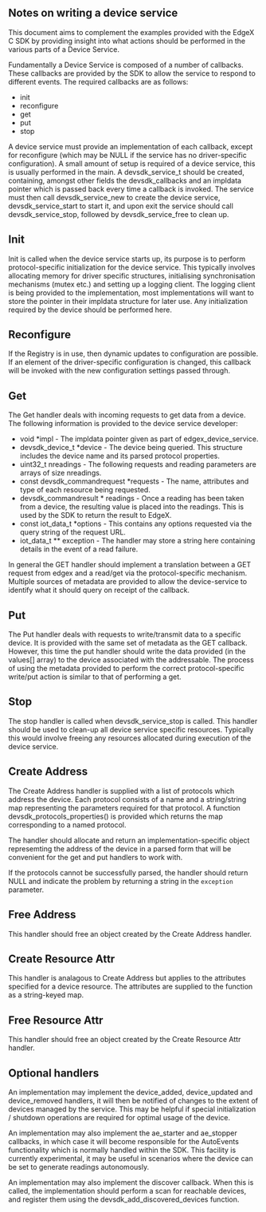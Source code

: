 Notes on writing a device service
---------------------------------
This document aims to complement the examples provided with the EdgeX C SDK by providing insight into what actions should be performed in the various parts of a Device Service.

Fundamentally a Device Service is composed of a number of callbacks. These callbacks are provided by the SDK to allow the service to respond to different events. The required callbacks are as follows:

* init
* reconfigure
* get
* put
* stop

A device service must provide an implementation of each callback, except for reconfigure (which may be NULL if the service has no driver-specific configuration). A small amount of setup is required of a device service, this is usually performed in the main. A devsdk_service_t should be created, containing, amongst other fields the devsdk_callbacks and an impldata pointer which is passed back every time a callback is invoked. The service must then call devsdk_service_new to create the device service, devsdk_service_start to start it, and upon exit the service should call devsdk_service_stop, followed by devsdk_service_free to clean up.

Init
----
Init is called when the device service starts up, its purpose is to perform protocol-specific initialization for the device service. This typically involves allocating memory for driver specific structures, initialising synchronisation mechanisms (mutex etc.) and setting up a logging client. The logging client is being provided to the implementation, most implementations will want to store the pointer in their impldata structure for later use. Any initialization required by the device should be performed here. 

Reconfigure
-----------
If the Registry is in use, then dynamic updates to configuration are possible. If an element of the driver-specific configuration is changed, this callback will be invoked with the new configuration settings passed through.

Get
---
The Get handler deals with incoming requests to get data from a device. The following information is provided to the device service developer:

* void *impl - The impldata pointer given as part of edgex_device_service.
* devsdk_device_t *device - The device being queried. This structure includes the device name and its parsed protocol properties.
* uint32_t nreadings - The following requests and reading parameters are arrays of size nreadings.
* const devsdk_commandrequest *requests - The name, attributes and type of each resource being requested.
* devsdk_commandresult * readings - Once a reading has been taken from a device, the resulting value is placed into the readings. This is used by the SDK to return the result to EdgeX.
* const iot_data_t *options - This contains any options requested via the query string of the request URL.
* iot_data_t ** exception - The handler may store a string here containing details in the event of a read failure.

In general the GET handler should implement a translation between a GET request from edgex and a read/get via the protocol-specific mechanism. Multiple sources of metadata are provided to allow the device-service to identify what it should query on receipt of the callback.

Put
---
The Put handler deals with requests to write/transmit data to a specific device. It is provided with the same set of metadata as the GET callback. However, this time the put handler should write the data provided (in the values[] array) to the device associated with the addressable. The process of using the metadata provided to perform the correct protocol-specific write/put action is similar to that of performing a get.

Stop
----
The stop handler is called when devsdk_service_stop is called. This handler should be used to clean-up all device service specific resources. Typically this would involve freeing any resources allocated during execution of the device service.

Create Address
--------------

The Create Address handler is supplied with a list of protocols which address the device. Each protocol consists of a name and a string/string map representing the parameters required for that protocol. A function devsdk_protocols_properties() is provided which returns the map corresponding to a named protocol.

The handler should allocate and return an implementation-specific object represemting the address of the device in a parsed form that will be convenient for the get and put handlers to work with.

If the protocols cannot be successfully parsed, the handler should return NULL and indicate the problem by returning a string in the `exception` parameter.

Free Address
------------

This handler should free an object created by the Create Address handler.

Create Resource Attr
--------------------

This handler is analagous to Create Address but applies to the attributes specified for a device resource. The attributes are supplied to the function as a string-keyed map.

Free Resource Attr
------------------

This handler should free an object created by the Create Resource Attr handler.

Optional handlers
-----------------

An implementation may implement the device_added, device_updated and device_removed handlers, it will then be notified of changes to the extent of devices managed by the service. This may be helpful if special initialization / shutdown operations are required for optimal usage of the device.

An implementation may also implement the ae_starter and ae_stopper callbacks, in which case it will become responsible for the AutoEvents functionality which is normally handled within the SDK. This facility is currently experimental, it may be useful in scenarios where the device can be set to generate readings autonomously.

An implementation may also implement the discover callback. When this is called, the implementation should perform a scan for reachable devices, and register them using the devsdk_add_discovered_devices function.
